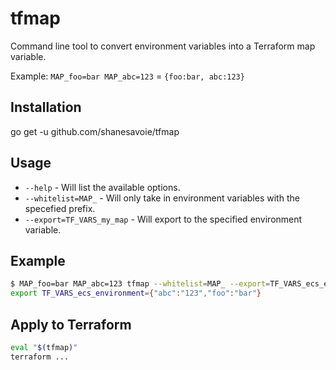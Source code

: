 # tfmap

Command line tool to convert environment variables into a Terraform map variable. 

Example: `MAP_foo=bar MAP_abc=123` = `{foo:bar, abc:123}`
## Installation
go get -u github.com/shanesavoie/tfmap

## Usage
* `--help` - Will list the available options.
* `--whitelist=MAP_` - Will only take in environment variables with the specefied prefix.
* `--export=TF_VARS_my_map` - Will export to the specified environment variable.

## Example
```sh
$ MAP_foo=bar MAP_abc=123 tfmap --whitelist=MAP_ --export=TF_VARS_ecs_environment
export TF_VARS_ecs_environment={"abc":"123","foo":"bar"}
```

## Apply to Terraform
```sh
eval "$(tfmap)"
terraform ... 
```
